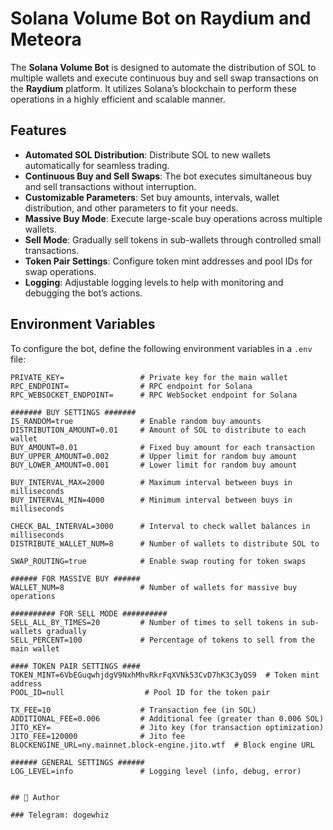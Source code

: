 # Solana Volume Bot on Raydium and Meteora

The **Solana Volume Bot** is designed to automate the distribution of SOL to multiple wallets and execute continuous buy and sell swap transactions on the **Raydium** platform. It utilizes Solana’s blockchain to perform these operations in a highly efficient and scalable manner.

## Features

- **Automated SOL Distribution**: Distribute SOL to new wallets automatically for seamless trading.
- **Continuous Buy and Sell Swaps**: The bot executes simultaneous buy and sell transactions without interruption.
- **Customizable Parameters**: Set buy amounts, intervals, wallet distribution, and other parameters to fit your needs.
- **Massive Buy Mode**: Execute large-scale buy operations across multiple wallets.
- **Sell Mode**: Gradually sell tokens in sub-wallets through controlled small transactions.
- **Token Pair Settings**: Configure token mint addresses and pool IDs for swap operations.
- **Logging**: Adjustable logging levels to help with monitoring and debugging the bot’s actions.

## Environment Variables

To configure the bot, define the following environment variables in a `.env` file:

```env
PRIVATE_KEY=                 # Private key for the main wallet
RPC_ENDPOINT=                # RPC endpoint for Solana
RPC_WEBSOCKET_ENDPOINT=      # RPC WebSocket endpoint for Solana

####### BUY SETTINGS #######
IS_RANDOM=true               # Enable random buy amounts
DISTRIBUTION_AMOUNT=0.01     # Amount of SOL to distribute to each wallet
BUY_AMOUNT=0.01              # Fixed buy amount for each transaction
BUY_UPPER_AMOUNT=0.002       # Upper limit for random buy amount
BUY_LOWER_AMOUNT=0.001       # Lower limit for random buy amount

BUY_INTERVAL_MAX=2000        # Maximum interval between buys in milliseconds
BUY_INTERVAL_MIN=4000        # Minimum interval between buys in milliseconds

CHECK_BAL_INTERVAL=3000      # Interval to check wallet balances in milliseconds
DISTRIBUTE_WALLET_NUM=8      # Number of wallets to distribute SOL to

SWAP_ROUTING=true            # Enable swap routing for token swaps

###### FOR MASSIVE BUY ######
WALLET_NUM=8                 # Number of wallets for massive buy operations

########## FOR SELL MODE ##########
SELL_ALL_BY_TIMES=20         # Number of times to sell tokens in sub-wallets gradually
SELL_PERCENT=100             # Percentage of tokens to sell from the main wallet

#### TOKEN PAIR SETTINGS ####
TOKEN_MINT=6VbEGuqwhjdgV9NxhMhvRkrFqXVNk53CvD7hK3C3yQS9  # Token mint address
POOL_ID=null                  # Pool ID for the token pair

TX_FEE=10                    # Transaction fee (in SOL)
ADDITIONAL_FEE=0.006         # Additional fee (greater than 0.006 SOL)
JITO_KEY=                    # Jito key (for transaction optimization)
JITO_FEE=120000              # Jito fee
BLOCKENGINE_URL=ny.mainnet.block-engine.jito.wtf  # Block engine URL

###### GENERAL SETTINGS ######
LOG_LEVEL=info               # Logging level (info, debug, error)


## 👤 Author

### Telegram: dogewhiz
